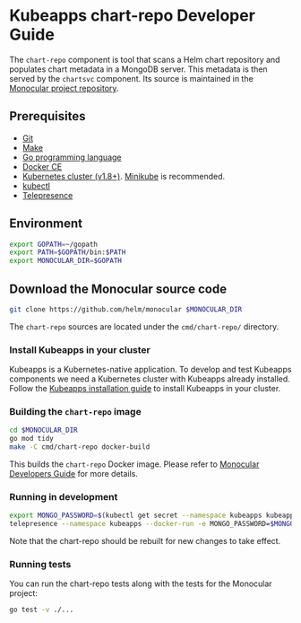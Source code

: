 # Kubeapps chart-repo Developer Guide

The `chart-repo` component is tool that scans a Helm chart repository and populates chart metadata in a MongoDB server. This metadata is then served by the `chartsvc` component. Its source is maintained in the [Monocular project repository](https://github.com/helm/monocular).

## Prerequisites

- [Git](https://git-scm.com/)
- [Make](https://www.gnu.org/software/make/)
- [Go programming language](https://golang.org/dl/)
- [Docker CE](https://www.docker.com/community-edition)
- [Kubernetes cluster (v1.8+)](https://kubernetes.io/docs/setup/pick-right-solution/). [Minikube](https://github.com/kubernetes/minikbue) is recommended.
- [kubectl](https://kubernetes.io/docs/tasks/tools/install-kubectl/)
- [Telepresence](https://telepresence.io)

## Environment

```bash
export GOPATH=~/gopath
export PATH=$GOPATH/bin:$PATH
export MONOCULAR_DIR=$GOPATH
```

## Download the Monocular source code

```bash
git clone https://github.com/helm/monocular $MONOCULAR_DIR
```

The `chart-repo` sources are located under the `cmd/chart-repo/` directory.

### Install Kubeapps in your cluster

Kubeapps is a Kubernetes-native application. To develop and test Kubeapps components we need a Kubernetes cluster with Kubeapps already installed. Follow the [Kubeapps installation guide](../../chart/kubeapps/README.md) to install Kubeapps in your cluster.

### Building the `chart-repo` image

```bash
cd $MONOCULAR_DIR
go mod tidy
make -C cmd/chart-repo docker-build
```

This builds the `chart-repo` Docker image. Please refer to [Monocular Developers Guide](https://github.com/helm/monocular/blob/master/docs/development.md) for more details.

### Running in development

```bash
export MONGO_PASSWORD=$(kubectl get secret --namespace kubeapps kubeapps-mongodb -o go-template='{{index .data "mongodb-root-password" | base64decode}}')
telepresence --namespace kubeapps --docker-run -e MONGO_PASSWORD=$MONGO_PASSWORD --rm -ti quay.io/helmpack/chart-repo /chart-repo sync --mongo-user=root --mongo-url=kubeapps-mongodb stable https://kubernetes-charts.storage.googleapis.com
```

Note that the chart-repo should be rebuilt for new changes to take effect.

### Running tests

You can run the chart-repo tests along with the tests for the Monocular project:

```bash
go test -v ./...
```
